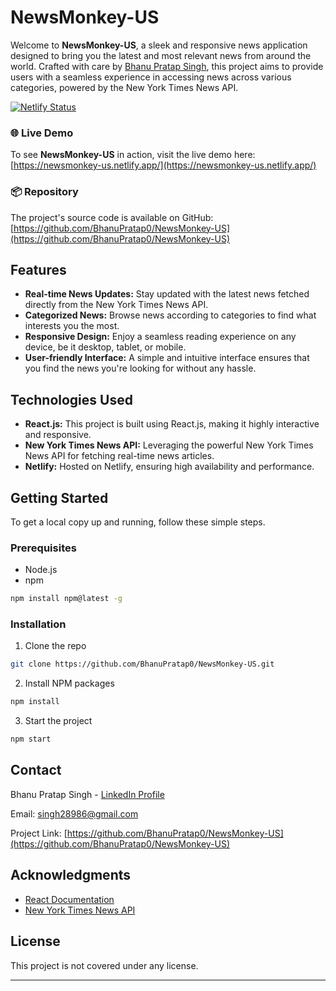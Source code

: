 # NewsMonkey-US

Welcome to **NewsMonkey-US**, a sleek and responsive news application designed to bring you the latest and most relevant news from around the world. Crafted with care by [Bhanu Pratap Singh](https://www.linkedin.com/in/bhaanu-p/), this project aims to provide users with a seamless experience in accessing news across various categories, powered by the New York Times News API.

[![Netlify Status](https://api.netlify.com/api/v1/badges/your-netlify-badge-id/deploy-status)](https://newsmonkey-us.netlify.app/)

### 🌐 Live Demo
To see **NewsMonkey-US** in action, visit the live demo here: [https://newsmonkey-us.netlify.app/](https://newsmonkey-us.netlify.app/)

### 📦 Repository
The project's source code is available on GitHub: [https://github.com/BhanuPratap0/NewsMonkey-US](https://github.com/BhanuPratap0/NewsMonkey-US)

## Features

- **Real-time News Updates:** Stay updated with the latest news fetched directly from the New York Times News API.
- **Categorized News:** Browse news according to categories to find what interests you the most.
- **Responsive Design:** Enjoy a seamless reading experience on any device, be it desktop, tablet, or mobile.
- **User-friendly Interface:** A simple and intuitive interface ensures that you find the news you're looking for without any hassle.

## Technologies Used

- **React.js:** This project is built using React.js, making it highly interactive and responsive.
- **New York Times News API:** Leveraging the powerful New York Times News API for fetching real-time news articles.
- **Netlify:** Hosted on Netlify, ensuring high availability and performance.

## Getting Started

To get a local copy up and running, follow these simple steps.

### Prerequisites

- Node.js
- npm

```sh
npm install npm@latest -g
```

### Installation

1. Clone the repo
```sh
git clone https://github.com/BhanuPratap0/NewsMonkey-US.git
```
2. Install NPM packages
```sh
npm install
```
3. Start the project
```sh
npm start
```

## Contact

Bhanu Pratap Singh - [LinkedIn Profile](https://www.linkedin.com/in/bhaanu-p/)

Email: singh28986@gmail.com

Project Link: [https://github.com/BhanuPratap0/NewsMonkey-US](https://github.com/BhanuPratap0/NewsMonkey-US)

## Acknowledgments

- [React Documentation](https://reactjs.org/docs/getting-started.html)
- [New York Times News API](https://developer.nytimes.com/)

## License

This project is not covered under any license.

---
